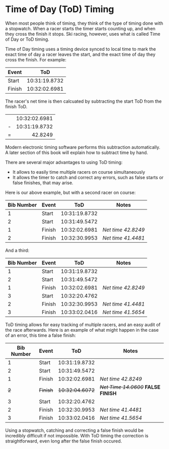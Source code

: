 # Time of Day (ToD) Timing
When most people think of timing, they think of the type of timing done with a stopwatch. When a racer starts the timer starts counting up, and when they cross the finish it stops. Ski racing, however, uses what is called Time of Day or ToD timing.

Time of Day timing uses a timing device synced to local time to mark the exact time of day a racer leaves the start, and the exact time of day they cross the finish. For example:

| Event | ToD |
| ------ | ------ |
| Start | 10:31:19.8732 |
| Finish | 10:32:02.6981 |

The racer's net time is then calcuated by subtracting the start ToD from the finish ToD.

| | |
| :---: | ---: |
| | 10:32:02.6981 |
| - | 10:31:19.8732 |
| = | 42.8249 |
       
Modern electronic timing software performs this subtraction automatically. A later section of this book will explain how to subtract time by hand.

There are several major advantages to using ToD timing: 
 - It allows to easily time multiple racers on course simultaneously
 - It allows the timer to catch and correct any errors, such as false starts or false finishes, that may arise.
 
 Here is our above example, but with a second racer on course:
 
| Bib Number | Event | ToD | Notes |
| ------ | ------ | ------ | ------ |
| 1 | Start | 10:31:19.8732 | |
| 2 | Start | 10:31:49.5472 | |
| 1 | Finish | 10:32:02.6981 | *Net time 42.8249* |
| 2 | Finish | 10:32:30.9953 | *Net time 41.4481* |

And a third:

| Bib Number | Event | ToD | Notes |
| ------ | ------ | ------ | ------ |
| 1 | Start | 10:31:19.8732 | |
| 2 | Start | 10:31:49.5472 | |
| 1 | Finish | 10:32:02.6981 | *Net time 42.8249* |
| 3 | Start | 10:32:20.4762 | |
| 2 | Finish | 10:32:30.9953 | *Net time 41.4481* |
| 3 | Finish | 10:33:02.0416 | *Net time 41.5654* |

ToD timing allows for easy tracking of multiple racers, and an easy audit of the race afterwards. 
Here is an example of what might happen in the case of an error, this time a false finish:

| Bib Number | Event | ToD | Notes |
| ------ | ------ | ------ | ------ |
| 1 | Start | 10:31:19.8732 | |
| 2 | Start | 10:31:49.5472 | |
| 1 | Finish | 10:32:02.6981 | *Net time 42.8249* |
| ~~2~~| ~~Finish~~ | ~~10:32:04.6072~~ | ~~*Net Time 14.0600*~~ **FALSE FINISH** |
| 3 | Start | 10:32:20.4762 | |
| 2 | Finish | 10:32:30.9953 | *Net time 41.4481* |
| 3 | Finish | 10:33:02.0416 | *Net time 41.5654* |

Using a stopwatch, catching and correcting a false finish would be incredibly difficult if not impossible. With ToD timing the correction is straightforward, even long after the false finish occured.

